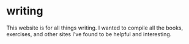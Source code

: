 # writing
This website is for all things writing. I wanted to compile all the books, exercises, and other sites I've found to be helpful and interesting.
